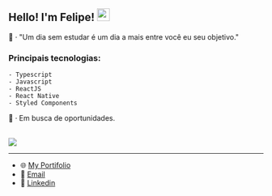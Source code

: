 ## Hello! I'm Felipe! <img src="https://media.giphy.com/media/hvRJCLFzcasrR4ia7z/giphy.gif" width="25px">

<div align="flex-start">
 🔎 · "Um dia sem estudar é um dia a mais entre você eu seu objetivo."
 
 ### Principais tecnologias:
    - Typescript
    - Javascript
    - ReactJS
    - React Native
    - Styled Components

  
  🔭 · Em busca de oportunidades.
</div>
<div style="display: inline_block"><br> 
  <img align="center" src="https://skillicons.dev/icons?i=javascript,typescript,css,html,react,redux,nextjs,vite,sass,tailwind,styledcomponents,nodejs,vercel,git,github,firebase,mongodb,figma,vscode" />
</div>

---

 - 🌐 [My Portifolio](https://mfelipesilva.vercel.app/)
 - 📧 [Email](silvaafelipe016@gmail.com)
 - 🥳 [Linkedin](https://www.linkedin.com/in/mfelipesilva/)

